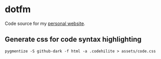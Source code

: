 # dotfm

Code source for my [personal website](https://oluwatobi.dev).

## Generate css for code syntax highlighting

```shell
pygmentize -S github-dark -f html -a .codehilite > assets/code.css
```
